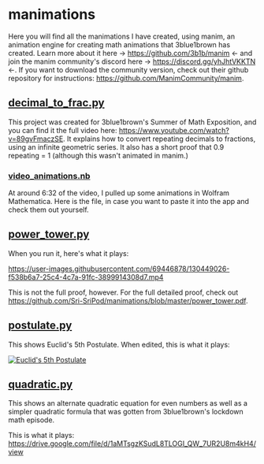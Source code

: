 # manimations
Here you will find all the manimations I have created, using manim, an animation engine for creating math animations that 3blue1brown has created. Learn more about it here -> https://github.com/3b1b/manim <- and join the manim community's discord here -> https://discord.gg/yhJhtVKKTN <-. If you want to download the community version, check out their github repository for instructions: https://github.com/ManimCommunity/manim. 

## [decimal_to_frac.py](https://github.com/Sri-SriPod/manimations/blob/master/decimal_to_frac.py)
This project was created for 3blue1brown's Summer of Math Exposition, and you can find it the full video here: https://www.youtube.com/watch?v=89gvFmaczSE. It explains how to convert repeating decimals to fractions, using an infinite geometric series. It also has a short proof that 0.9 repeating = 1 (although this wasn't animated in manim.)
### [video_animations.nb](https://github.com/Sri-SriPod/manimations/blob/master/video_animations.nb)
At around 6:32 of the video, I pulled up some animations in Wolfram Mathematica. Here is the file, in case you want to paste it into the app and check them out yourself. 

## [power_tower.py](https://github.com/Sri-SriPod/manimations/blob/master/power_tower.py)
When you run it, here's what it plays: 

https://user-images.githubusercontent.com/69446878/130449026-f538b6a7-25c4-4c7a-91fc-3899914308d7.mp4

This is not the full proof, however. For the full detailed proof, check out https://github.com/Sri-SriPod/manimations/blob/master/power_tower.pdf. 

## [postulate.py](https://github.com/Sri-SriPod/manimations/blob/master/postulate.py)

This shows Euclid's 5th Postulate. When edited, this is what it plays: 

[![Euclid's 5th Postulate](https://res.cloudinary.com/marcomontalbano/image/upload/v1643038903/video_to_markdown/images/google-drive--1BqP6lV5HlGyTYr5SwbO43QHYA0EvtASL-c05b58ac6eb4c4700831b2b3070cd403.jpg)](https://drive.google.com/file/d/1BqP6lV5HlGyTYr5SwbO43QHYA0EvtASL/view "Euclid's 5th Postulate")

## [quadratic.py](https://github.com/Sri-SriPod/manimations/blob/master/quadratic.py)

This shows an alternate quadratic equation for even numbers as well as a simpler quadratic formula that was gotten from 3blue1brown's lockdown math episode. 

This is what it plays: 
https://drive.google.com/file/d/1aMTsgzKSudL8TLOGI_QW_7UR2U8m4kH4/view
